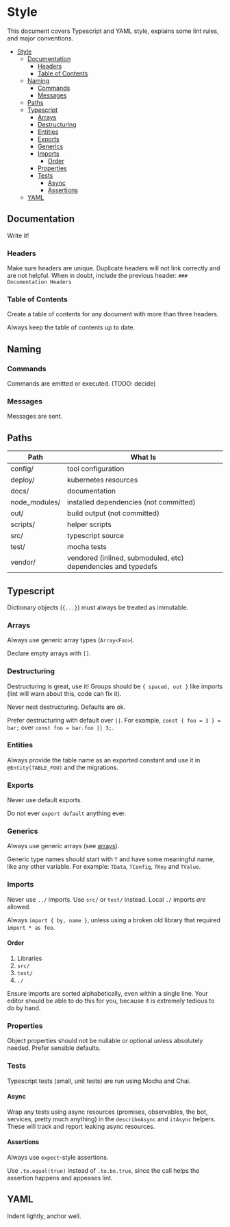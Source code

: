 # Style

This document covers Typescript and YAML style, explains some lint rules, and major conventions.

- [Style](#style)
  - [Documentation](#documentation)
    - [Headers](#headers)
    - [Table of Contents](#table-of-contents)
  - [Naming](#naming)
    - [Commands](#commands)
    - [Messages](#messages)
  - [Paths](#paths)
  - [Typescript](#typescript)
    - [Arrays](#arrays)
    - [Destructuring](#destructuring)
    - [Entities](#entities)
    - [Exports](#exports)
    - [Generics](#generics)
    - [Imports](#imports)
      - [Order](#order)
    - [Properties](#properties)
    - [Tests](#tests)
      - [Async](#async)
      - [Assertions](#assertions)
  - [YAML](#yaml)

## Documentation

Write it!

### Headers

Make sure headers are unique. Duplicate headers will not link correctly and are not helpful. When in doubt, include
the previous header: `### Documentation Headers`

### Table of Contents

Create a table of contents for any document with more than three headers.

Always keep the table of contents up to date.

## Naming

### Commands

Commands are emitted or executed. (TODO: decide)

### Messages

Messages are sent.

## Paths

| Path          | What Is                                                       |
|---------------|---------------------------------------------------------------|
| config/       | tool configuration                                            |
| deploy/       | kubernetes resources                                          |
| docs/         | documentation                                                 |
| node_modules/ | installed dependencies (not committed)                        |
| out/          | build output (not committed)                                  |
| scripts/      | helper scripts                                                |
| src/          | typescript source                                             |
| test/         | mocha tests                                                   |
| vendor/       | vendored (inlined, submoduled, etc) dependencies and typedefs |

## Typescript

Dictionary objects (`{...}`) must always be treated as immutable.

### Arrays

Always use generic array types (`Array<Foo>`).

Declare empty arrays with `[]`.

### Destructuring

Destructuring is great, use it! Groups should be `{ spaced, out }` like imports (lint will warn about this, code can
fix it).

Never nest destructuring. Defaults are ok.

Prefer destructuring with default over `||`. For example, `const { foo = 3 } = bar;` over `const foo = bar.foo || 3;`.

### Entities

Always provide the table name as an exported constant and use it in `@Entity(TABLE_FOO)` and the migrations.

### Exports

Never use default exports.

Do not ever `export default` anything ever.

### Generics

Always use generic arrays (see [arrays](#arrays)).

Generic type names should start with `T` and have some meaningful name, like any other variable. For example: `TData`,
`TConfig`, `TKey` and `TValue`.

### Imports

Never use `../` imports. Use `src/` or `test/` instead. Local `./` imports _are_ allowed.

Always `import { by, name }`, unless using a broken old library that required `import * as foo`.

#### Order

1. Libraries
1. `src/`
1. `test/`
1. `./`

Ensure imports are sorted alphabetically, even within a single line. Your editor should be able to do this for you,
because it is extremely tedious to do by hand.

### Properties

Object properties should not be nullable or optional unless absolutely needed. Prefer sensible defaults.

### Tests

Typescript tests (small, unit tests) are run using Mocha and Chai.

#### Async

Wrap any tests using async resources (promises, observables, the bot, services, pretty much anything) in the
`describeAsync` and `itAsync` helpers. These will track and report leaking async resources.

#### Assertions

Always use `expect`-style assertions.

Use `.to.equal(true)` instead of `.to.be.true`, since the call helps the assertion happens and appeases lint.

## YAML

Indent lightly, anchor well.
